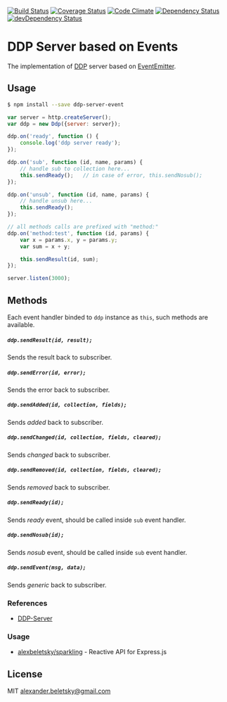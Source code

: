 [![Build Status](https://travis-ci.org/alexbeletsky/ddp-server-event.svg?branch=master)](https://travis-ci.org/alexbeletsky/ddp-server-event)
[![Coverage Status](https://coveralls.io/repos/alexbeletsky/ddp-server-event/badge.svg?branch=master&service=github)](https://coveralls.io/github/alexbeletsky/ddp-server-event?branch=master)
[![Code Climate](https://codeclimate.com/github/alexbeletsky/ddp-server-event/badges/gpa.svg)](https://codeclimate.com/github/alexbeletsky/ddp-server-event)
[![Dependency Status](https://david-dm.org/alexbeletsky/ddp-server-event.svg)](https://david-dm.org/alexbeletsky/ddp-server-event)
[![devDependency Status](https://david-dm.org/alexbeletsky/ddp-server-event/dev-status.svg)](https://david-dm.org/alexbeletsky/ddp-server-event#info=devDependencies)

# DDP Server based on Events

The implementation of [DDP](https://www.meteor.com/ddp) server based on [EventEmitter](https://nodejs.org/api/events.html#events_class_events_eventemitter).

## Usage

```bash
$ npm install --save ddp-server-event
```

```js
var server = http.createServer();
var ddp = new Ddp({server: server});

ddp.on('ready', function () {
    console.log('ddp server ready');
});

ddp.on('sub', function (id, name, params) {
    // handle sub to collection here...
    this.sendReady();   // in case of error, this.sendNosub();
});

ddp.on('unsub', function (id, name, params) {
    // handle unsub here...
    this.sendReady();
});

// all methods calls are prefixed with "method:"
ddp.on('method:test', function (id, params) {
    var x = params.x, y = params.y;
    var sum = x + y;

    this.sendResult(id, sum);
});

server.listen(3000);
```

## Methods

Each event handler binded to `ddp` instance as `this`, such methods are available.

##### `ddp.sendResult(id, result);`

Sends the result back to subscriber.

##### `ddp.sendError(id, error);`

Sends the error back to subscriber.

##### `ddp.sendAdded(id, collection, fields);`

Sends *added* back to subscriber.

##### `ddp.sendChanged(id, collection, fields, cleared);`

Sends *changed* back to subscriber.

##### `ddp.sendRemoved(id, collection, fields, cleared);`

Sends *removed* back to subscriber.

##### `ddp.sendReady(id);`

Sends *ready* event, should be called inside `sub` event handler.

##### `ddp.sendNosub(id);`

Sends *nosub* event, should be called inside `sub` event handler.

##### `ddp.sendEvent(msg, data);`

Sends *generic* back to subscriber.

### References

* [DDP-Server](https://github.com/Tarang/DDP-Server)

### Usage

* [alexbeletsky/sparkling](https://github.com/alexbeletsky/sparkling) - Reactive API for Express.js

## License

MIT alexander.beletsky@gmail.com
